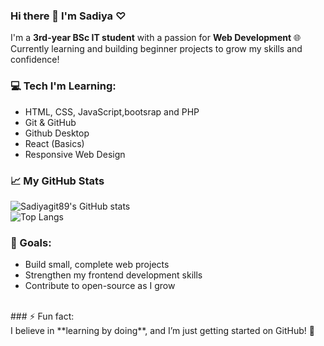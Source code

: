 ### Hi there 👋 I'm Sadiya &#9825;

I'm a **3rd-year BSc IT student** with a passion for **Web Development** 🌐  <br>
Currently learning and building beginner projects to grow my skills and confidence!<br>

### 💻 Tech I'm Learning:<br>
- HTML, CSS, JavaScript,bootsrap and PHP <br>
- Git & GitHub<br>
- Github Desktop<br>
- React (Basics)<br>
- Responsive Web Design<br>

### 📈 My GitHub Stats<br>

![Sadiyagit89's GitHub stats](https://github-readme-stats.vercel.app/api?username=Sadiyagit89&show_icons=true&theme=radical)<br>
![Top Langs](https://github-readme-stats.vercel.app/api/top-langs/?username=Sadiyagit89&layout=compact&theme=radical)
<br>
### 🎯 Goals:<br>
- Build small, complete web projects<br>
- Strengthen my frontend development skills<br>
- Contribute to open-source as I grow
<br>
### ⚡ Fun fact:<br>
I believe in **learning by doing**, and I’m just getting started on GitHub! 🌱<br>



